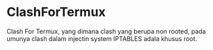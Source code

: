 # ClashForTermux
Clash For Termux, yang dimana clash yang berupa non rooted, pada umunya clash dalam injectin system IPTABLES adala khusus root.
